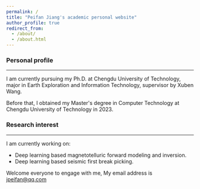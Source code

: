 ```yaml
---
permalink: /
title: "Peifan Jiang's academic personal website"
author_profile: true
redirect_from: 
  - /about/
  - /about.html
---
```


### Personal profile

---
I am currently pursuing my Ph.D. at Chengdu University of Technology, major in Earth Exploration and Information Technology, supervisor by Xuben Wang.

Before that, I obtained my Master's degree in Computer Technology at Chengdu University of Technology in 2023.


### Research interest

---
I am currently working on:
- Deep learning based magnetotelluric forward modeling and inversion.
- Deep learning based seismic first break picking.

Welcome everyone to engage with me, My email address is <u>jpeifan@qq.com</u>